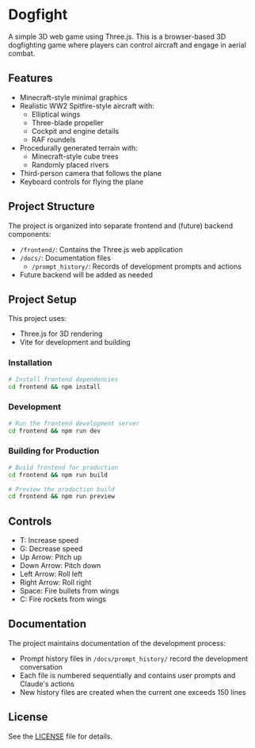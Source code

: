 # Dogfight

A simple 3D web game using Three.js. This is a browser-based 3D dogfighting game where players can control aircraft and engage in aerial combat.

## Features

- Minecraft-style minimal graphics
- Realistic WW2 Spitfire-style aircraft with:
  - Elliptical wings
  - Three-blade propeller
  - Cockpit and engine details
  - RAF roundels
- Procedurally generated terrain with:
  - Minecraft-style cube trees
  - Randomly placed rivers
- Third-person camera that follows the plane
- Keyboard controls for flying the plane

## Project Structure

The project is organized into separate frontend and (future) backend components:

- `/frontend/`: Contains the Three.js web application
- `/docs/`: Documentation files
  - `/prompt_history/`: Records of development prompts and actions
- Future backend will be added as needed

## Project Setup

This project uses:
- Three.js for 3D rendering
- Vite for development and building

### Installation

```bash
# Install frontend dependencies
cd frontend && npm install
```

### Development

```bash
# Run the frontend development server
cd frontend && npm run dev
```

### Building for Production

```bash
# Build frontend for production
cd frontend && npm run build

# Preview the production build
cd frontend && npm run preview
```

## Controls

- T: Increase speed
- G: Decrease speed
- Up Arrow: Pitch up
- Down Arrow: Pitch down
- Left Arrow: Roll left
- Right Arrow: Roll right
- Space: Fire bullets from wings
- C: Fire rockets from wings

## Documentation

The project maintains documentation of the development process:
- Prompt history files in `/docs/prompt_history/` record the development conversation
- Each file is numbered sequentially and contains user prompts and Claude's actions
- New history files are created when the current one exceeds 150 lines

## License

See the [LICENSE](LICENSE) file for details.